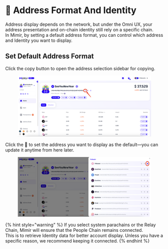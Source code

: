 # 💬 Address Format And Identity

Address display depends on the network, but under the Omni UX, your address presentation and on-chain identity still rely on a specific chain.\
In Mimir, by setting a default address format, you can control which address and Identity you want to display.

## Set Default Address Format

Click the copy button to open the address selection sidebar for copying.

<figure><img src="../.gitbook/assets/image (53).png" alt=""><figcaption></figcaption></figure>

Click the 🌟 to set the address you want to display as the default—you can update it anytime from here later.

<figure><img src="../.gitbook/assets/image (54).png" alt=""><figcaption></figcaption></figure>

{% hint style="warning" %}
If you select system parachains or the Relay Chain, Mimir will ensure that the People Chain remains connected.\
This is to retrieve Identity data for better account display. Unless you have a specific reason, we recommend keeping it connected.
{% endhint %}

